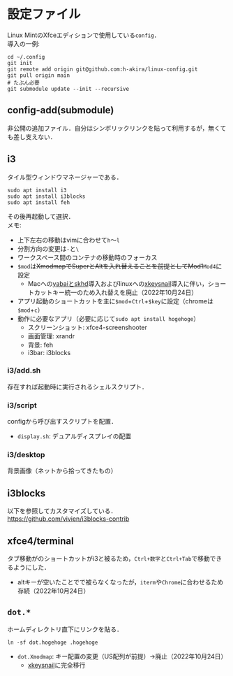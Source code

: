 # 設定ファイル
Linux MintのXfceエディションで使用している`config`．  
導入の一例:
```
cd ~/.config
git init
git remote add origin git@github.com:h-akira/linux-config.git
git pull origin main
# たぶん必要
git submodule update --init --recursive
```

## config-add(submodule)
非公開の追加ファイル．自分はシンボリックリンクを貼って利用するが，無くても差し支えない．

## i3
タイル型ウィンドウマネージャーである．
```
sudo apt install i3
sudo apt install i3blocks
sudo apt install feh
```
その後再起動して選択．  
メモ:
- 上下左右の移動はvimに合わせて`h`〜`l`
- 分割方向の変更は`-`と`\`
- ワークスペース間のコンテナの移動時のフォーカス
- `$mod`は~~XmodmapでSuperとAltを入れ替えることを前提としてMod1~~`Mod4`に設定
  - Macへの[yabaiとskhd](https://github.com/h-akira/mac-config)導入およびlinuxへの[xkeysnail](https://github.com/h-akira/xkeysnail)導入に伴い，ショートカットキー統一のため入れ替えを廃止（2022年10月24日）
- アプリ起動のショートカットを主に`$mod`+`Ctrl`+`$key`に設定（chromeは`$mod`+`c`）
- 動作に必要なアプリ（必要に応じて`sudo apt install hogehoge`）
  - スクリーンショット: xfce4-screenshooter
  - 画面管理: xrandr
  - 背景: feh
  - i3bar: i3blocks

### i3/add.sh
存在すれば起動時に実行されるシェルスクリプト．

### i3/script
configから呼び出すスクリプトを配置．
- `display.sh`: デュアルディスプレイの配置

### i3/desktop
背景画像（ネットから拾ってきたもの）

## i3blocks
以下を参照してカスタマイズしている．  
https://github.com/vivien/i3blocks-contrib

## xfce4/terminal
タブ移動がのショートカットがi3と被るため，`Ctrl+数字`と`Ctrl+Tab`で移動できるようにした．
- altキーが空いたことでで被らなくなったが，`iterm`や`Chrome`に合わせるため存続（2022年10月24日）

## `dot.*`
ホームディレクトリ直下にリンクを貼る．
```
ln -sf dot.hogehoge .hogehoge
```
- `dot.Xmodmap`: キー配置の変更（US配列が前提）→廃止（2022年10月24日）
  - [xkeysnail](https://github.com/h-akira/xkeysnail)に完全移行

